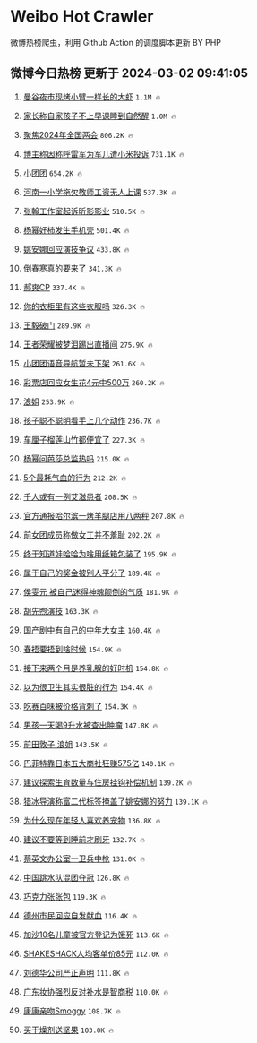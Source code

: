 # Weibo Hot Crawler 



微博热榜爬虫，利用 Github Action 的调度脚本更新 BY PHP 


## 微博今日热榜 更新于 2024-03-02 09:41:05 
1. [曼谷夜市现烤小臂一样长的大虾](https://s.weibo.com/weibo?q=%E6%9B%BC%E8%B0%B7%E5%A4%9C%E5%B8%82%E7%8E%B0%E7%83%A4%E5%B0%8F%E8%87%82%E4%B8%80%E6%A0%B7%E9%95%BF%E7%9A%84%E5%A4%A7%E8%99%BE&t=31&band_rank=1&Refer=top) `1.1M 🔥` 

1. [家长称自家孩子不上早课睡到自然醒](https://s.weibo.com/weibo?q=%23%E5%AE%B6%E9%95%BF%E7%A7%B0%E8%87%AA%E5%AE%B6%E5%AD%A9%E5%AD%90%E4%B8%8D%E4%B8%8A%E6%97%A9%E8%AF%BE%E7%9D%A1%E5%88%B0%E8%87%AA%E7%84%B6%E9%86%92%23&t=31&band_rank=2&Refer=top) `1.0M 🔥` 

1. [聚焦2024年全国两会](https://s.weibo.com/weibo?q=%23%E8%81%9A%E7%84%A62024%E5%B9%B4%E5%85%A8%E5%9B%BD%E4%B8%A4%E4%BC%9A%23&t=31&band_rank=3&Refer=top) `806.2K 🔥` 

1. [博主称因称呼雷军为军儿遭小米投诉](https://s.weibo.com/weibo?q=%23%E5%8D%9A%E4%B8%BB%E7%A7%B0%E5%9B%A0%E7%A7%B0%E5%91%BC%E9%9B%B7%E5%86%9B%E4%B8%BA%E5%86%9B%E5%84%BF%E9%81%AD%E5%B0%8F%E7%B1%B3%E6%8A%95%E8%AF%89%23&t=31&band_rank=4&Refer=top) `731.1K 🔥` 

1. [小团团](https://s.weibo.com/weibo?q=%E5%B0%8F%E5%9B%A2%E5%9B%A2&t=31&band_rank=5&Refer=top) `654.2K 🔥` 

1. [河南一小学拖欠教师工资无人上课](https://s.weibo.com/weibo?q=%23%E6%B2%B3%E5%8D%97%E4%B8%80%E5%B0%8F%E5%AD%A6%E6%8B%96%E6%AC%A0%E6%95%99%E5%B8%88%E5%B7%A5%E8%B5%84%E6%97%A0%E4%BA%BA%E4%B8%8A%E8%AF%BE%23&t=31&band_rank=6&Refer=top) `537.3K 🔥` 

1. [张翰工作室起诉昕影影业](https://s.weibo.com/weibo?q=%23%E5%BC%A0%E7%BF%B0%E5%B7%A5%E4%BD%9C%E5%AE%A4%E8%B5%B7%E8%AF%89%E6%98%95%E5%BD%B1%E5%BD%B1%E4%B8%9A%23&t=31&band_rank=7&Refer=top) `510.5K 🔥` 

1. [杨幂好柿发生手机壳](https://s.weibo.com/weibo?q=%23%E6%9D%A8%E5%B9%82%E5%A5%BD%E6%9F%BF%E5%8F%91%E7%94%9F%E6%89%8B%E6%9C%BA%E5%A3%B3%23&t=31&band_rank=8&Refer=top) `501.4K 🔥` 

1. [姚安娜回应演技争议](https://s.weibo.com/weibo?q=%23%E5%A7%9A%E5%AE%89%E5%A8%9C%E5%9B%9E%E5%BA%94%E6%BC%94%E6%8A%80%E4%BA%89%E8%AE%AE%23&t=31&band_rank=9&Refer=top) `433.8K 🔥` 

1. [倒春寒真的要来了](https://s.weibo.com/weibo?q=%23%E5%80%92%E6%98%A5%E5%AF%92%E7%9C%9F%E7%9A%84%E8%A6%81%E6%9D%A5%E4%BA%86%23&t=31&band_rank=10&Refer=top) `341.3K 🔥` 

1. [郝爽CP](https://s.weibo.com/weibo?q=%E9%83%9D%E7%88%BDCP&t=31&band_rank=11&Refer=top) `337.4K 🔥` 

1. [你的衣柜里有这些衣服吗](https://s.weibo.com/weibo?q=%E4%BD%A0%E7%9A%84%E8%A1%A3%E6%9F%9C%E9%87%8C%E6%9C%89%E8%BF%99%E4%BA%9B%E8%A1%A3%E6%9C%8D%E5%90%97&t=31&band_rank=12&Refer=top) `326.3K 🔥` 

1. [王毅破门](https://s.weibo.com/weibo?q=%23%E7%8E%8B%E6%AF%85%E7%A0%B4%E9%97%A8%23&t=31&band_rank=13&Refer=top) `289.9K 🔥` 

1. [王者荣耀被梦泪踢出直播间](https://s.weibo.com/weibo?q=%23%E7%8E%8B%E8%80%85%E8%8D%A3%E8%80%80%E8%A2%AB%E6%A2%A6%E6%B3%AA%E8%B8%A2%E5%87%BA%E7%9B%B4%E6%92%AD%E9%97%B4%23&t=31&band_rank=14&Refer=top) `275.9K 🔥` 

1. [小团团语音导航暂未下架](https://s.weibo.com/weibo?q=%23%E5%B0%8F%E5%9B%A2%E5%9B%A2%E8%AF%AD%E9%9F%B3%E5%AF%BC%E8%88%AA%E6%9A%82%E6%9C%AA%E4%B8%8B%E6%9E%B6%23&t=31&band_rank=15&Refer=top) `261.6K 🔥` 

1. [彩票店回应女生花4元中500万](https://s.weibo.com/weibo?q=%23%E5%BD%A9%E7%A5%A8%E5%BA%97%E5%9B%9E%E5%BA%94%E5%A5%B3%E7%94%9F%E8%8A%B14%E5%85%83%E4%B8%AD500%E4%B8%87%23&t=31&band_rank=16&Refer=top) `260.2K 🔥` 

1. [浪姐](https://s.weibo.com/weibo?q=%E6%B5%AA%E5%A7%90&t=31&band_rank=17&Refer=top) `253.9K 🔥` 

1. [孩子聪不聪明看手上几个动作](https://s.weibo.com/weibo?q=%E5%AD%A9%E5%AD%90%E8%81%AA%E4%B8%8D%E8%81%AA%E6%98%8E%E7%9C%8B%E6%89%8B%E4%B8%8A%E5%87%A0%E4%B8%AA%E5%8A%A8%E4%BD%9C&t=31&band_rank=18&Refer=top) `236.7K 🔥` 

1. [车厘子榴莲山竹都便宜了](https://s.weibo.com/weibo?q=%23%E8%BD%A6%E5%8E%98%E5%AD%90%E6%A6%B4%E8%8E%B2%E5%B1%B1%E7%AB%B9%E9%83%BD%E4%BE%BF%E5%AE%9C%E4%BA%86%23&t=31&band_rank=19&Refer=top) `227.3K 🔥` 

1. [杨幂问芭莎总监热吗](https://s.weibo.com/weibo?q=%23%E6%9D%A8%E5%B9%82%E9%97%AE%E8%8A%AD%E8%8E%8E%E6%80%BB%E7%9B%91%E7%83%AD%E5%90%97%23&t=31&band_rank=20&Refer=top) `215.0K 🔥` 

1. [5个最耗气血的行为](https://s.weibo.com/weibo?q=%235%E4%B8%AA%E6%9C%80%E8%80%97%E6%B0%94%E8%A1%80%E7%9A%84%E8%A1%8C%E4%B8%BA%23&t=31&band_rank=21&Refer=top) `212.2K 🔥` 

1. [千人或有一例艾滋患者](https://s.weibo.com/weibo?q=%23%E5%8D%83%E4%BA%BA%E6%88%96%E6%9C%89%E4%B8%80%E4%BE%8B%E8%89%BE%E6%BB%8B%E6%82%A3%E8%80%85%23&t=31&band_rank=22&Refer=top) `208.5K 🔥` 

1. [官方通报哈尔滨一烤羊腿店用八两秤](https://s.weibo.com/weibo?q=%23%E5%AE%98%E6%96%B9%E9%80%9A%E6%8A%A5%E5%93%88%E5%B0%94%E6%BB%A8%E4%B8%80%E7%83%A4%E7%BE%8A%E8%85%BF%E5%BA%97%E7%94%A8%E5%85%AB%E4%B8%A4%E7%A7%A4%23&t=31&band_rank=23&Refer=top) `207.8K 🔥` 

1. [前女团成员称做女工并不羞耻](https://s.weibo.com/weibo?q=%23%E5%89%8D%E5%A5%B3%E5%9B%A2%E6%88%90%E5%91%98%E7%A7%B0%E5%81%9A%E5%A5%B3%E5%B7%A5%E5%B9%B6%E4%B8%8D%E7%BE%9E%E8%80%BB%23&t=31&band_rank=24&Refer=top) `202.2K 🔥` 

1. [终于知道娃哈哈为啥用纸箱包装了](https://s.weibo.com/weibo?q=%23%E7%BB%88%E4%BA%8E%E7%9F%A5%E9%81%93%E5%A8%83%E5%93%88%E5%93%88%E4%B8%BA%E5%95%A5%E7%94%A8%E7%BA%B8%E7%AE%B1%E5%8C%85%E8%A3%85%E4%BA%86%23&t=31&band_rank=25&Refer=top) `195.9K 🔥` 

1. [属于自己的奖金被别人平分了](https://s.weibo.com/weibo?q=%E5%B1%9E%E4%BA%8E%E8%87%AA%E5%B7%B1%E7%9A%84%E5%A5%96%E9%87%91%E8%A2%AB%E5%88%AB%E4%BA%BA%E5%B9%B3%E5%88%86%E4%BA%86&t=31&band_rank=26&Refer=top) `189.4K 🔥` 

1. [侯雯元 被自己迷得神魂颠倒的气质](https://s.weibo.com/weibo?q=%E4%BE%AF%E9%9B%AF%E5%85%83%20%E8%A2%AB%E8%87%AA%E5%B7%B1%E8%BF%B7%E5%BE%97%E7%A5%9E%E9%AD%82%E9%A2%A0%E5%80%92%E7%9A%84%E6%B0%94%E8%B4%A8&t=31&band_rank=27&Refer=top) `181.9K 🔥` 

1. [胡先煦演技](https://s.weibo.com/weibo?q=%23%E8%83%A1%E5%85%88%E7%85%A6%E6%BC%94%E6%8A%80%23&t=31&band_rank=28&Refer=top) `163.3K 🔥` 

1. [国产剧中有自己的中年大女主](https://s.weibo.com/weibo?q=%E5%9B%BD%E4%BA%A7%E5%89%A7%E4%B8%AD%E6%9C%89%E8%87%AA%E5%B7%B1%E7%9A%84%E4%B8%AD%E5%B9%B4%E5%A4%A7%E5%A5%B3%E4%B8%BB&t=31&band_rank=29&Refer=top) `160.4K 🔥` 

1. [春捂要捂到啥时候](https://s.weibo.com/weibo?q=%23%E6%98%A5%E6%8D%82%E8%A6%81%E6%8D%82%E5%88%B0%E5%95%A5%E6%97%B6%E5%80%99%23&t=31&band_rank=30&Refer=top) `154.9K 🔥` 

1. [接下来两个月是养乳腺的好时机](https://s.weibo.com/weibo?q=%23%E6%8E%A5%E4%B8%8B%E6%9D%A5%E4%B8%A4%E4%B8%AA%E6%9C%88%E6%98%AF%E5%85%BB%E4%B9%B3%E8%85%BA%E7%9A%84%E5%A5%BD%E6%97%B6%E6%9C%BA%23&t=31&band_rank=31&Refer=top) `154.8K 🔥` 

1. [以为很卫生其实很脏的行为](https://s.weibo.com/weibo?q=%23%E4%BB%A5%E4%B8%BA%E5%BE%88%E5%8D%AB%E7%94%9F%E5%85%B6%E5%AE%9E%E5%BE%88%E8%84%8F%E7%9A%84%E8%A1%8C%E4%B8%BA%23&t=31&band_rank=32&Refer=top) `154.4K 🔥` 

1. [吃赛百味被价格背刺了](https://s.weibo.com/weibo?q=%23%E5%90%83%E8%B5%9B%E7%99%BE%E5%91%B3%E8%A2%AB%E4%BB%B7%E6%A0%BC%E8%83%8C%E5%88%BA%E4%BA%86%23&t=31&band_rank=33&Refer=top) `154.3K 🔥` 

1. [男孩一天喝9升水被查出肿瘤](https://s.weibo.com/weibo?q=%23%E7%94%B7%E5%AD%A9%E4%B8%80%E5%A4%A9%E5%96%9D9%E5%8D%87%E6%B0%B4%E8%A2%AB%E6%9F%A5%E5%87%BA%E8%82%BF%E7%98%A4%23&t=31&band_rank=34&Refer=top) `147.8K 🔥` 

1. [前田敦子 浪姐](https://s.weibo.com/weibo?q=%E5%89%8D%E7%94%B0%E6%95%A6%E5%AD%90%20%E6%B5%AA%E5%A7%90&t=31&band_rank=35&Refer=top) `143.5K 🔥` 

1. [巴菲特靠日本五大商社狂赚575亿](https://s.weibo.com/weibo?q=%23%E5%B7%B4%E8%8F%B2%E7%89%B9%E9%9D%A0%E6%97%A5%E6%9C%AC%E4%BA%94%E5%A4%A7%E5%95%86%E7%A4%BE%E7%8B%82%E8%B5%9A575%E4%BA%BF%23&t=31&band_rank=36&Refer=top) `140.1K 🔥` 

1. [建议探索生育数量与住房挂钩补偿机制](https://s.weibo.com/weibo?q=%23%E5%BB%BA%E8%AE%AE%E6%8E%A2%E7%B4%A2%E7%94%9F%E8%82%B2%E6%95%B0%E9%87%8F%E4%B8%8E%E4%BD%8F%E6%88%BF%E6%8C%82%E9%92%A9%E8%A1%A5%E5%81%BF%E6%9C%BA%E5%88%B6%23&t=31&band_rank=37&Refer=top) `139.2K 🔥` 

1. [猎冰导演称富二代标签掩盖了姚安娜的努力](https://s.weibo.com/weibo?q=%23%E7%8C%8E%E5%86%B0%E5%AF%BC%E6%BC%94%E7%A7%B0%E5%AF%8C%E4%BA%8C%E4%BB%A3%E6%A0%87%E7%AD%BE%E6%8E%A9%E7%9B%96%E4%BA%86%E5%A7%9A%E5%AE%89%E5%A8%9C%E7%9A%84%E5%8A%AA%E5%8A%9B%23&t=31&band_rank=38&Refer=top) `139.1K 🔥` 

1. [为什么现在年轻人喜欢养宠物](https://s.weibo.com/weibo?q=%E4%B8%BA%E4%BB%80%E4%B9%88%E7%8E%B0%E5%9C%A8%E5%B9%B4%E8%BD%BB%E4%BA%BA%E5%96%9C%E6%AC%A2%E5%85%BB%E5%AE%A0%E7%89%A9&t=31&band_rank=39&Refer=top) `136.8K 🔥` 

1. [建议不要等到睡前才刷牙](https://s.weibo.com/weibo?q=%23%E5%BB%BA%E8%AE%AE%E4%B8%8D%E8%A6%81%E7%AD%89%E5%88%B0%E7%9D%A1%E5%89%8D%E6%89%8D%E5%88%B7%E7%89%99%23&t=31&band_rank=40&Refer=top) `132.7K 🔥` 

1. [蔡英文办公室一卫兵中枪](https://s.weibo.com/weibo?q=%23%E8%94%A1%E8%8B%B1%E6%96%87%E5%8A%9E%E5%85%AC%E5%AE%A4%E4%B8%80%E5%8D%AB%E5%85%B5%E4%B8%AD%E6%9E%AA%23&t=31&band_rank=41&Refer=top) `131.0K 🔥` 

1. [中国跳水队混团夺冠](https://s.weibo.com/weibo?q=%23%E4%B8%AD%E5%9B%BD%E8%B7%B3%E6%B0%B4%E9%98%9F%E6%B7%B7%E5%9B%A2%E5%A4%BA%E5%86%A0%23&t=31&band_rank=42&Refer=top) `126.8K 🔥` 

1. [巧克力张张包](https://s.weibo.com/weibo?q=%E5%B7%A7%E5%85%8B%E5%8A%9B%E5%BC%A0%E5%BC%A0%E5%8C%85&t=31&band_rank=43&Refer=top) `119.3K 🔥` 

1. [德州市民回应自发献血](https://s.weibo.com/weibo?q=%23%E5%BE%B7%E5%B7%9E%E5%B8%82%E6%B0%91%E5%9B%9E%E5%BA%94%E8%87%AA%E5%8F%91%E7%8C%AE%E8%A1%80%23&t=31&band_rank=44&Refer=top) `116.4K 🔥` 

1. [加沙10名儿童被官方登记为饿死](https://s.weibo.com/weibo?q=%23%E5%8A%A0%E6%B2%9910%E5%90%8D%E5%84%BF%E7%AB%A5%E8%A2%AB%E5%AE%98%E6%96%B9%E7%99%BB%E8%AE%B0%E4%B8%BA%E9%A5%BF%E6%AD%BB%23&t=31&band_rank=45&Refer=top) `113.6K 🔥` 

1. [SHAKESHACK人均客单价85元](https://s.weibo.com/weibo?q=%23SHAKESHACK%E4%BA%BA%E5%9D%87%E5%AE%A2%E5%8D%95%E4%BB%B785%E5%85%83%23&t=31&band_rank=46&Refer=top) `112.0K 🔥` 

1. [刘德华公司严正声明](https://s.weibo.com/weibo?q=%23%E5%88%98%E5%BE%B7%E5%8D%8E%E5%85%AC%E5%8F%B8%E4%B8%A5%E6%AD%A3%E5%A3%B0%E6%98%8E%23&t=31&band_rank=47&Refer=top) `111.8K 🔥` 

1. [广东妆协强烈反对补水是智商税](https://s.weibo.com/weibo?q=%23%E5%B9%BF%E4%B8%9C%E5%A6%86%E5%8D%8F%E5%BC%BA%E7%83%88%E5%8F%8D%E5%AF%B9%E8%A1%A5%E6%B0%B4%E6%98%AF%E6%99%BA%E5%95%86%E7%A8%8E%23&t=31&band_rank=48&Refer=top) `110.0K 🔥` 

1. [康康亲吻Smoggy](https://s.weibo.com/weibo?q=%23%E5%BA%B7%E5%BA%B7%E4%BA%B2%E5%90%BBSmoggy%23&t=31&band_rank=49&Refer=top) `108.7K 🔥` 

1. [买干燥剂送坚果](https://s.weibo.com/weibo?q=%23%E4%B9%B0%E5%B9%B2%E7%87%A5%E5%89%82%E9%80%81%E5%9D%9A%E6%9E%9C%23&t=31&band_rank=50&Refer=top) `103.0K 🔥` 

